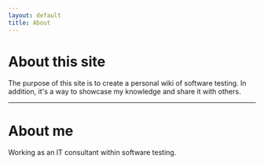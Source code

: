 ```yaml
---
layout: default
title: About
---
```

# About this site

The purpose of this site is to create a personal wiki of software testing. In addition, it's a way to showcase my knowledge and share it with others.

----

# About me

Working as an IT consultant within software testing. 
